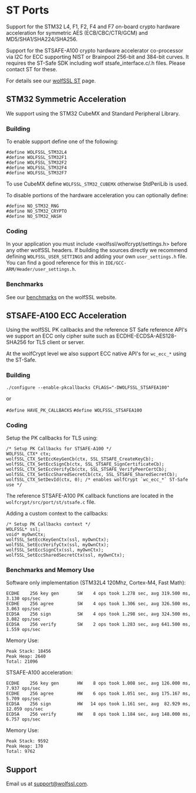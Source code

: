 # ST Ports

Support for the STM32 L4, F1, F2, F4 and F7 on-board crypto hardware acceleration for symmetric AES (ECB/CBC/CTR/GCM) and MD5/SHA1/SHA224/SHA256.

Support for the STSAFE-A100 crypto hardware accelerator co-processor via I2C for ECC supporting NIST or Brainpool 256-bit and 384-bit curves. It requires the ST-Safe SDK including wolf stsafe_interface.c/.h files. Please contact ST for these.


For details see our [wolfSSL ST](https://www.wolfssl.com/docs/stm32/) page.


## STM32 Symmetric Acceleration

We support using the STM32 CubeMX and Standard Peripheral Library.

### Building

To enable support define one of the following:

```
#define WOLFSSL_STM32L4
#define WOLFSSL_STM32F1
#define WOLFSSL_STM32F2
#define WOLFSSL_STM32F4
#define WOLFSSL_STM32F7
```

To use CubeMX define `WOLFSSL_STM32_CUBEMX` otherwise StdPeriLib is used.

To disable portions of the hardware acceleration you can optionally define:

```
#define NO_STM32_RNG
#define NO_STM32_CRYPTO
#define NO_STM32_HASH
```

### Coding

In your application you must include <wolfssl/wolfcrypt/settings.h> before any other wolfSSL headers. If building the sources directly we recommend defining `WOLFSSL_USER_SETTINGS` and adding your own `user_settings.h` file. You can find a good reference for this in `IDE/GCC-ARM/Header/user_settings.h`.


### Benchmarks

See our [benchmarks](https://www.wolfssl.com/docs/benchmarks/) on the wolfSSL website.



## STSAFE-A100 ECC Acceleration

Using the wolfSSL PK callbacks and the reference ST Safe reference API's we support an ECC only cipher suite such as ECDHE-ECDSA-AES128-SHA256 for TLS client or server.

At the wolfCrypt level we also support ECC native API's for `wc_ecc_*` using the ST-Safe.

### Building

`./configure --enable-pkcallbacks CFLAGS="-DWOLFSSL_STSAFEA100"`

or 

`#define HAVE_PK_CALLBACKS`
`#define WOLFSSL_STSAFEA100`


### Coding

Setup the PK callbacks for TLS using:

```
/* Setup PK Callbacks for STSAFE-A100 */
WOLFSSL_CTX* ctx;
wolfSSL_CTX_SetEccKeyGenCb(ctx, SSL_STSAFE_CreateKeyCb);
wolfSSL_CTX_SetEccSignCb(ctx, SSL_STSAFE_SignCertificateCb);
wolfSSL_CTX_SetEccVerifyCb(ctx, SSL_STSAFE_VerifyPeerCertCb);
wolfSSL_CTX_SetEccSharedSecretCb(ctx, SSL_STSAFE_SharedSecretCb);
wolfSSL_CTX_SetDevId(ctx, 0); /* enables wolfCrypt `wc_ecc_*` ST-Safe use */
```

The reference STSAFE-A100 PK callback functions are located in the `wolfcrypt/src/port/st/stsafe.c` file.

Adding a custom context to the callbacks:

```
/* Setup PK Callbacks context */
WOLFSSL* ssl;
void* myOwnCtx;
wolfSSL_SetEccKeyGenCtx(ssl, myOwnCtx);
wolfSSL_SetEccVerifyCtx(ssl, myOwnCtx);
wolfSSL_SetEccSignCtx(ssl, myOwnCtx);
wolfSSL_SetEccSharedSecretCtx(ssl, myOwnCtx);
```

### Benchmarks and Memory Use

Software only implementation (STM32L4 120Mhz, Cortex-M4, Fast Math):

```
ECDHE    256 key gen       SW    4 ops took 1.278 sec, avg 319.500 ms,  3.130 ops/sec
ECDHE    256 agree         SW    4 ops took 1.306 sec, avg 326.500 ms,  3.063 ops/sec
ECDSA    256 sign          SW    4 ops took 1.298 sec, avg 324.500 ms,  3.082 ops/sec
ECDSA    256 verify        SW    2 ops took 1.283 sec, avg 641.500 ms,  1.559 ops/sec
```

Memory Use:

```
Peak Stack: 18456
Peak Heap: 2640
Total: 21096
```


STSAFE-A100 acceleration:

```
ECDHE    256 key gen       HW    8 ops took 1.008 sec, avg 126.000 ms,  7.937 ops/sec
ECDHE    256 agree         HW    6 ops took 1.051 sec, avg 175.167 ms,  5.709 ops/sec
ECDSA    256 sign          HW   14 ops took 1.161 sec, avg  82.929 ms, 12.059 ops/sec
ECDSA    256 verify        HW    8 ops took 1.184 sec, avg 148.000 ms,  6.757 ops/sec
```

Memory Use:

```
Peak Stack: 9592
Peak Heap: 170
Total: 9762
```


## Support

Email us at [support@wolfssl.com](mailto:support@wolfssl.com).
